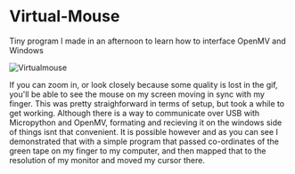 # Virtual-Mouse
Tiny program I made in an afternoon to learn how to interface OpenMV and Windows

![Virtualmouse](https://user-images.githubusercontent.com/71618484/93733934-4db36700-fba5-11ea-957b-f84291a57a28.gif)

If you can zoom in, or look closely because some quality is lost in the gif, you'll be able to see the mouse on my screen moving in sync with my finger. This was pretty straighforward in terms of setup, but took a while to get working. Although there is a way to communicate over USB with Micropython and OpenMV, formating and recieving it on the windows side of things isnt that convenient. It is possible however and as you can see I demonstrated that with a simple program that passed co-ordinates of the green tape on my finger to my computer, and then mapped that to the resolution of my monitor and moved my cursor there.
